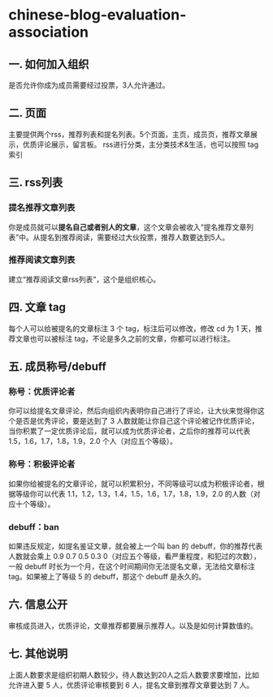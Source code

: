 # chinese-blog-evaluation-association

## 一. 如何加入组织
是否允许你成为成员需要经过投票，3人允许通过。

## 二. 页面

主要提供两个rss，推荐列表和提名列表。5个页面，主页，成员页，推荐文章展示，优质评论展示，留言板。
rss进行分类，主分类技术&生活，也可以按照 tag 索引
## 三. rss列表

### 提名推荐文章列表

你是成员就可以**提名自己或者别人的文章**，这个文章会被收入“提名推荐文章列表”中。从提名到推荐阅读，需要经过大伙投票，推荐人数要达到5人。
### 推荐阅读文章列表

建立“推荐阅读文章rss列表”，这个是组织核心。
## 四. 文章 tag

每个人可以给被提名的文章标注 3 个 tag，标注后可以修改，修改 cd 为 1 天，推荐文章也可以被标注 tag，不论是多久之前的文章，你都可以进行标注。
## 五. 成员称号/debuff
### 称号：优质评论者

你可以给提名文章评论，然后向组织内表明你自己进行了评论，让大伙来觉得你这个是否是优秀评论，要是达到了 3 人数就能让你自己这个评论被记作优质评论，当你积累了一定优质评论后，就可以成为优质评论者，之后你的推荐可以代表 1.5，1.6，1.7，1.8，1.9，2.0 个人（对应五个等级）。

### 称号：积极评论者

如果你给被提名的文章评论，就可以积累积分，不同等级可以成为积极评论者，根据等级你可以代表 1.1，1.2，1.3，1.4，1.5，1.6，1.7，1.8，1.9，2.0 的人数（对应十个等级）。
### debuff：ban
如果违反规定，如提名鉴证文章，就会被上一个叫 ban 的 debuff，你的推荐代表人数就会乘上 0.9 0.7 0.5 0.3 0（对应五个等级，看严重程度，和犯过的次数），一般 debuff 时长为一个月，在这个时间期间你无法提名文章，无法给文章标注 tag。如果被上了等级 5 的 debuff，那这个 debuff 是永久的。

## 六. 信息公开

审核成员进入，优质评论，文章推荐都要展示推荐人。以及是如何计算数值的。
## 七. 其他说明

上面人数要求是组织初期人数较少，待人数达到20人之后人数要求要增加，比如允许进入要 5 人，优质评论审核要到 6 人，提名文章到推荐文章要达到 7 人。
